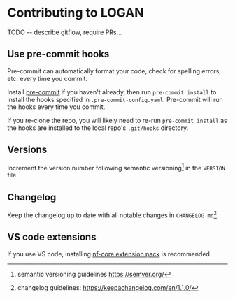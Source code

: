 # Contributing to LOGAN

TODO -- describe gitflow, require PRs...

## Use pre-commit hooks

Pre-commit can automatically format your code, check for spelling errors, etc. every time you commit.

Install [pre-commit](https://pre-commit.com/#installation) if you haven't already,
then run `pre-commit install` to install the hooks specified in `.pre-commit-config.yaml`.
Pre-commit will run the hooks every time you commit.

If you re-clone the repo, you will likely need to re-run `pre-commit install`
as the hooks are installed to the local repo's `.git/hooks` directory.

## Versions

Increment the version number following semantic versioning[^1] in the `VERSION` file.

[^1]: semantic versioning guidelines https://semver.org/

## Changelog

Keep the changelog up to date with all notable changes in `CHANGELOG.md`[^2].

[^2]: changelog guidelines: https://keepachangelog.com/en/1.1.0/

## VS code extensions

If you use VS code, installing [nf-core extension pack](https://marketplace.visualstudio.com/items?itemName=nf-core.nf-core-extensionpack) is recommended.
